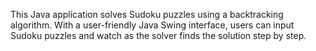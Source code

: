 This Java application solves Sudoku puzzles using a backtracking algorithm. With a user-friendly Java Swing interface, users can input Sudoku puzzles and watch as the solver finds the solution step by step.


